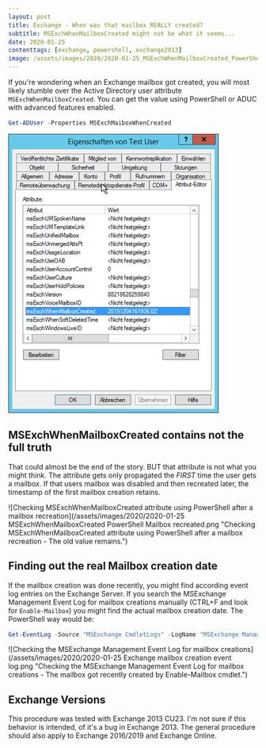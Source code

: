 ```yaml
---
layout: post
title: Exchange - When was that mailbox REALLY created?
subtitle: MSExchWhenMailboxCreated might not be what it seems...
date: 2020-01-25
contenttags: [exchange, powershell, exchange2013]
image: /assets/images/2020/2020-01-25_MSExchWhenMailboxCreated_PowerShell.png
---
```

If you're wondering when an Exchange mailbox got created, you will most likely stumble over the Active Directory user attribute `MSExchWhenMailboxCreated`. You can get the value using PowerShell or ADUC with advanced features enabled.

``` powershell
Get-ADUser -Properties MSExchMaiboxWhenCreated
```

![Get MSExchWhenMailboxCreated attribute using PowerShell](/assets/images/2020/2020-01-25_MSExchWhenMailboxCreated_ADUC.png "Get MSExchWhenMailboxCreated attribute using Active Directory Users and Computers. Advanced features need to be enabled.")

## MSExchWhenMailboxCreated contains not the full truth

That could almost be the end of the story. BUT that attribute is not what you might think. The attribute gets only propagated the *FIRST* time the user gets a mailbox. If that users mailbox was disabled and then recreated later, the timestamp of the first mailbox creation retains.

![Checking MSExchWhenMailboxCreated attribute using PowerShell after a mailbox recreation](/assets/images/2020/2020-01-25 MSExchWhenMailboxCreated PowerShell Mailbox recreated.png "Checking MSExchWhenMailboxCreated attribute using PowerShell after a mailbox recreation - The old value remains.")

## Finding out the real Mailbox creation date

If the mailbox creation was done recently, you might find according event log entries on the Exchange Server. If you search the MSExchange Management Event Log for mailbox creations manually (CTRL+F and look for `Enable-Mailbox`) you might find the actual mailbox creation date. The PowerShell way would be:

``` powershell
Get-EventLog -Source "MSExchange CmdletLogs" -LogName "MSExchange Management" -ComputerName <Servername> -Message "*Enable-Mailbox*test.user*"
```

![Checking the MSExchange Management Event Log for mailbox creations](/assets/images/2020/2020-01-25 Exchange mailbox creation event log.png "Checking the MSExchange Management Event Log for mailbox creations - The mailbox got recently created by Enable-Mailbox cmdlet.")

## Exchange Versions

This procedure was tested with Exchange 2013 CU23. I'm not sure if this behavior is intended, of it's a bug in Exchange 2013.
The general procedure should also apply to Exchange 2016/2019 and Exchange Online.
